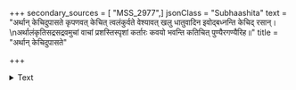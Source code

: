 +++
secondary_sources = [ "MSS_2977",]
jsonClass = "Subhaashita"
text = "अर्थान् केचिदुपासते कृपणवत् केचित् त्वलंकुर्वते वेश्यावत् खलु धातुवादिन इवोद्बध्नन्ति केचिद् रसान्।  \nअर्थालंकृतिसद्रसद्रवमुचां वाचां प्रशस्तिस्पृशां कर्तारः कवयो भवन्ति कतिचित् पुण्यैरगण्यैरिह॥"
title = "अर्थान् केचिदुपासते"

+++

<details><summary>Text</summary>

अर्थान् केचिदुपासते कृपणवत् केचित् त्वलंकुर्वते वेश्यावत् खलु धातुवादिन इवोद्बध्नन्ति केचिद् रसान्।  
अर्थालंकृतिसद्रसद्रवमुचां वाचां प्रशस्तिस्पृशां कर्तारः कवयो भवन्ति कतिचित् पुण्यैरगण्यैरिह॥
</details>

